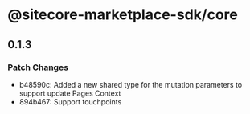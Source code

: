 # @sitecore-marketplace-sdk/core

## 0.1.3

### Patch Changes

- b48590c: Added a new shared type for the mutation parameters to support update Pages Context
- 894b467: Support touchpoints
